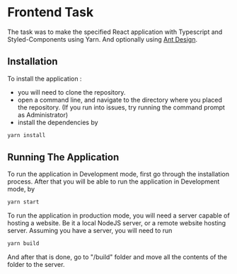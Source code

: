# Frontend Task

The task was to make the specified React application with Typescript and Styled-Components using Yarn. And optionally using [Ant Design](https://ant.design/).

## Installation

To install the application :
- you will need to clone the repository. 
- open a command line, and navigate to the directory where you placed the repository. (If you run into issues, try running the command prompt as Administrator)
- install the dependencies by
```bash
yarn install
```


## Running The Application
To run the application in Development mode, first go through the installation process.
After that you will be able to run the application in Development mode, by
```bash
yarn start
```

To run the application in production mode, you will need a server capable of hosting a website. Be it a local NodeJS server, or a remote website hosting server.
Assuming you have a server, you will need to run 
```bash
yarn build
```
And after that is done, go to "/build" folder and move all the contents of the folder to the server.

